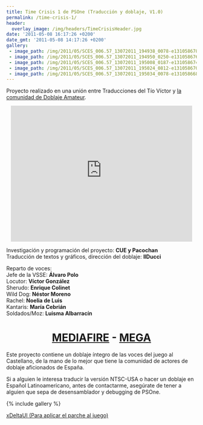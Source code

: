 ```yaml
---
title: Time Crisis 1 de PSOne (Traducción y doblaje, V1.0)
permalink: /time-crisis-1/
header:
  overlay_image: /img/headers/TimeCrisisHeader.jpg
date: '2011-05-08 16:17:26 +0200'
date_gmt: '2011-05-08 14:17:26 +0200'
gallery:
 - image_path: /img/2011/05/SCES_006.57_13072011_194938_0078-e1310586789972.png
 - image_path: /img/2011/05/SCES_006.57_13072011_194950_0250-e1310586768872.png
 - image_path: /img/2011/05/SCES_006.57_13072011_195008_0187-e1310586742999.png
 - image_path: /img/2011/05/SCES_006.57_13072011_195024_0812-e1310586706116.png
 - image_path: /img/2011/05/SCES_006.57_13072011_195034_0078-e1310586681951.png
---
```

Proyecto realizado en una unión entre Traducciones del Tío Víctor y 
[la comunidad de Doblaje Amateur](http://www.doblajeamateur.tk).

<p style="text-align: center;"><iframe src="https://www.youtube-nocookie.com/embed/HV5kQKweX2w?rel=0" width="480" height="360" frameborder="0" allowfullscreen="allowfullscreen"></iframe></p>

Investigación y programación del proyecto: **CUE y Pacochan**  
Traducción de textos y gráficos, dirección del doblaje: **IlDucci**

Reparto de voces:  
Jefe de la VSSE: **Álvaro Polo**  
Locutor: **Víctor González**  
Sherudo: **Enrique Colinet**  
Wild Dog: **Néstor Moreno**  
Rachel: **Noelia de Luis**  
Kantaris: **María Cebrián**  
Soldados/Moz: **Luisma Albarracín**

<h1 style="text-align: center;"><strong><a href="http://www.mediafire.com/download/kcm26cxmbnnx08t/TimeCrisisPSOneESP10.7z">MEDIAFIRE</a> - <a href="https://mega.nz/#!BU9SQQ7I!LazeE2rOZiqPJn42nERMHbq2U8qbA00jj0HcWT08_YQ">MEGA</a></strong></h1>

Este proyecto contiene un doblaje íntegro de las voces del juego al Castellano, 
de la mano de lo mejor que tiene la comunidad de actores de doblaje aficionados 
de España.

Si a alguien le interesa traducir la versión NTSC-USA o hacer un doblaje en Español 
Latinoamericano, antes de contactarme, asegúrate de tener a alguien que sepa de 
desensamblador y debugging de PSOne.

{% include gallery %}

[xDeltaUI (Para aplicar el parche al juego)](http://www.romhacking.net/utilities/598/)
